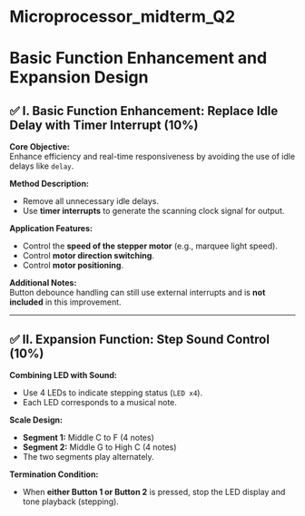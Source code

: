 # Microprocessor_midterm_Q2

# Basic Function Enhancement and Expansion Design

## ✅ I. Basic Function Enhancement: Replace Idle Delay with Timer Interrupt (10%)

**Core Objective:**  
Enhance efficiency and real-time responsiveness by avoiding the use of idle delays like `delay`.

**Method Description:**  
- Remove all unnecessary idle delays.  
- Use **timer interrupts** to generate the scanning clock signal for output.

**Application Features:**  
- Control the **speed of the stepper motor** (e.g., marquee light speed).  
- Control **motor direction switching**.  
- Control **motor positioning**.

**Additional Notes:**  
Button debounce handling can still use external interrupts and is **not included** in this improvement.

---

## ✅ II. Expansion Function: Step Sound Control (10%)

**Combining LED with Sound:**  
- Use 4 LEDs to indicate stepping status (`LED x4`).  
- Each LED corresponds to a musical note.

**Scale Design:**  
- **Segment 1:** Middle C to F (4 notes)  
- **Segment 2:** Middle G to High C (4 notes)  
- The two segments play alternately.

**Termination Condition:**  
- When **either Button 1 or Button 2** is pressed, stop the LED display and tone playback (stepping).
